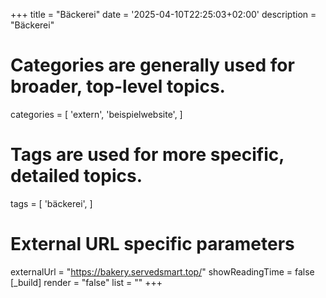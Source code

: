 +++
title = "Bäckerei"
date = '2025-04-10T22:25:03+02:00'
description = "Bäckerei"
# Categories are generally used for broader, top-level topics.
categories = [
 'extern',
 'beispielwebsite',
]
# Tags are used for more specific, detailed topics.
tags = [
 'bäckerei',
]
# External URL specific parameters
externalUrl = "https://bakery.servedsmart.top/"
showReadingTime = false
[_build]
render = "false"
list = ""
+++
